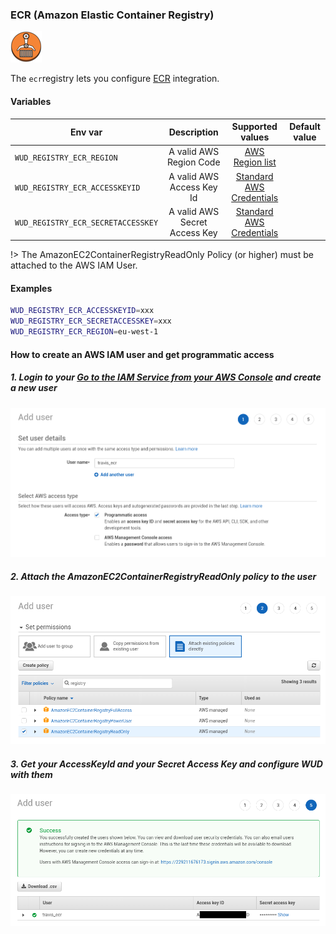 ### ECR (Amazon Elastic Container Registry)
![logo](ecr.png)

The ```ecr```registry lets you configure [ECR](https://aws.amazon.com/ecr/) integration.

#### Variables

| Env var                            | Description                   | Supported values                                                                                  | Default value |
| ---------------------------------- |:-----------------------------:|:-------------------------------------------------------------------------------------------------:|:-------------:| 
| `WUD_REGISTRY_ECR_REGION`          | A valid AWS Region Code       | [AWS Region list](https://docs.aws.amazon.com/general/latest/gr/rande.html#regional-endpoints)    |               |
| `WUD_REGISTRY_ECR_ACCESSKEYID`     | A valid AWS Access Key Id     | [Standard AWS Credentials](https://docs.aws.amazon.com/general/latest/gr/aws-sec-cred-types.html) |               |
| `WUD_REGISTRY_ECR_SECRETACCESSKEY` | A valid AWS Secret Access Key | [Standard AWS Credentials](https://docs.aws.amazon.com/general/latest/gr/aws-sec-cred-types.html) |               |

!> The AmazonEC2ContainerRegistryReadOnly Policy (or higher) must be attached to the AWS IAM User.

#### Examples

```bash
WUD_REGISTRY_ECR_ACCESSKEYID=xxx
WUD_REGISTRY_ECR_SECRETACCESSKEY=xxx
WUD_REGISTRY_ECR_REGION=eu-west-1
```

#### How to create an AWS IAM user and get programmatic access

##### 1. Login to your&nbsp;[Go to the IAM Service from your AWS Console](https://console.aws.amazon.com/iam) and create a new user
![image](ecr_01.png)

##### 2. Attach the AmazonEC2ContainerRegistryReadOnly policy to the user
![image](ecr_02.png)

##### 3. Get your AccessKeyId and your Secret Access Key and configure WUD with them
![image](ecr_03.png)
